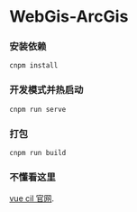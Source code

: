 # WebGis-ArcGis

### 安装依赖
```
cnpm install
```

### 开发模式并热启动
```
cnpm run serve
```

### 打包
```
cnpm run build
```

### 不懂看这里
 [vue cil 官网](https://cli.vuejs.org/config/).
